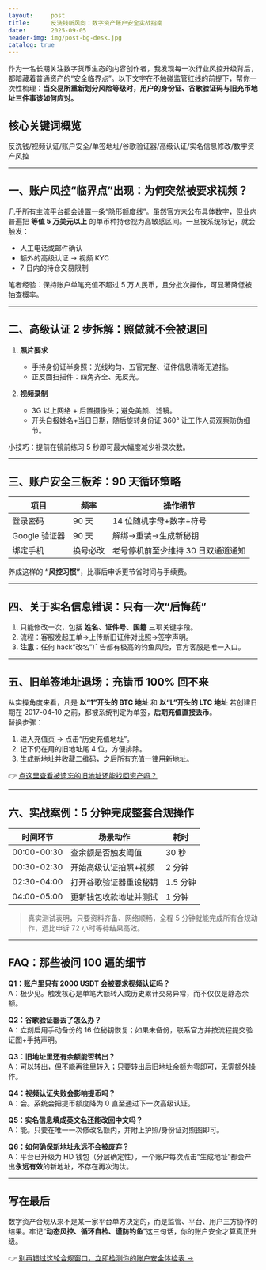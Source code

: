 ```yaml
---
layout:     post
title:      反洗钱新风向：数字资产账户安全实战指南
date:       2025-09-05
header-img: img/post-bg-desk.jpg
catalog: true
---
```


作为一名长期关注数字货币生态的内容创作者，我发现每一次行业风控升级背后，都暗藏着普通资产的“安全临界点”。以下文字在不触碰监管红线的前提下，帮你一次性梳理：**当交易所重新划分风险等级时，用户的身份证、谷歌验证码与旧充币地址三件事该如何应对。**

## 核心关键词概览  
反洗钱/视频认证/账户安全/单签地址/谷歌验证器/高级认证/实名信息修改/数字资产风控

---

## 一、账户风控“临界点”出现：为何突然被要求视频？
几乎所有主流平台都会设置一条“隐形额度线”。虽然官方未公布具体数字，但业内普遍把 **等值 5 万美元以上** 的单币种持仓视为高敏感区间。一旦被系统标记，就会触发：

- 人工电话或邮件确认  
- 额外的高级认证 → 视频 KYC  
- 7 日内的持仓交易限制

笔者经验：保持账户单笔充值不超过 5 万人民币，且分批次操作，可显著降低被抽查概率。

---

## 二、高级认证 2 步拆解：照做就不会被退回

1. **照片要求**  
   - 手持身份证半身照：光线均匀、五官完整、证件信息清晰无遮挡。  
   - 正反面扫描件：四角齐全、无反光。  

2. **视频录制**  
   - 3G 以上网络 + 后置摄像头；避免美颜、滤镜。  
   - 开头自报姓名+当日日期，随后旋转身份证 360° 让工作人员观察防伪细节。

小技巧：提前在镜前练习 5 秒即可最大幅度减少补录次数。

---

## 三、账户安全三板斧：90 天循环策略

| 项目 | 频率 | 操作细节 |
| --- | --- | --- |
| 登录密码 | 90 天 | 14 位随机字母+数字+符号 |
| Google 验证器 | 90 天 | 解绑→重装→生成新秘钥 |
| 绑定手机 | 换号必改 | 老号停机前至少维持 30 日双通道通知 |

养成这样的 **“风控习惯”**，比事后申诉更节省时间与手续费。

---

## 四、关于实名信息错误：只有一次“后悔药”
1. 只能修改一次，包括 **姓名、证件号、国籍** 三项关键字段。  
2. 流程：客服发起工单→上传新旧证件对比照→签字声明。  
3. **注意**：任何 hack“改名”广告都有极高的钓鱼风险，官方客服是唯一入口。

---

## 五、旧单签地址退场：充错币 100% 回不来
从实操角度来看，凡是 **以“1”开头的 BTC 地址** 和 **以“L”开头的 LTC 地址** 若创建日期在 2017-04-10 之前，都被系统判定为单签，**后期充值直接丢币**。  
替换步骤：

1. 进入充值页 → 点击“历史充值地址”。  
2. 记下仍在用的旧地址尾 4 位，方便排除。  
3. 生成新地址并收藏二维码，之后所有充值一律用新地址。

👉 [点这里查看被遗忘的旧地址还能找回资产吗？](https://okxdog.com/)

---

## 六、实战案例：5 分钟完成整套合规操作
| 时间环节 | 场景动作 | 耗时 |
| --- | --- | --- |
| 00:00-00:30 | 查余额是否触发阈值 | 30 秒 |
| 00:30-02:30 | 开始高级认证拍照+视频 | 2 分钟 |
| 02:30-04:00 | 打开谷歌验证器重设秘钥 | 1.5 分钟 |
| 04:00-05:00 | 更新钱包收款地址并测试 | 1 分钟 |

> 真实测试表明，只要资料齐备、网络顺畅，全程 5 分钟就能完成所有合规动作，远比申诉 72 小时等待结果高效。

---

## FAQ：那些被问 100 遍的细节

**Q1：账户里只有 2000 USDT 会被要求视频认证吗？**  
A：极少见。触发核心是单笔大额转入或历史累计交易异常，而不仅仅是静态余额。

**Q2：谷歌验证器丢了怎么办？**  
A：立刻启用手动备份的 16 位秘钥恢复；如果未备份，联系官方并按流程提交验证图+手持声明。

**Q3：旧地址里还有余额能否转出？**  
A：可以转出，但不能再往里转入；只要转出后旧地址余额为零即可，无需额外操作。

**Q4：视频认证失败会影响提币吗？**  
A：会。系统会把提币额度降为 0 直至通过下一次高级认证。

**Q5：实名信息填成英文名还能改回中文吗？**  
A：能。只要在唯一一次修改名额内，并附上护照/身份证对照图即可。

**Q6：如何确保新地址永远不会被废弃？**  
A：平台已升级为 HD 钱包（分层确定性），一个账户每次点击“生成地址”都会产出**永远有效**的新地址，不存在再次淘汰。

---

## 写在最后
数字资产合规从来不是某一家平台单方决定的，而是监管、平台、用户三方协作的结果。牢记“**动态风控、循环自检、谨防钓鱼**”这三句话，你的账户安全才算真正升级。

👉 [别再错过这轮合规窗口，立即检测你的账户安全体检表 →](https://okxdog.com/)